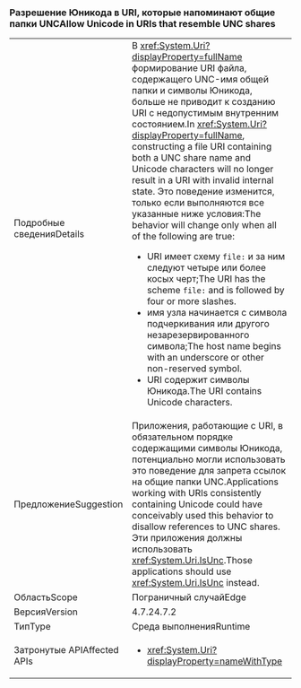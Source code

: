 ### <a name="allow-unicode-in-uris-that-resemble-unc-shares"></a><span data-ttu-id="fcc07-101">Разрешение Юникода в URI, которые напоминают общие папки UNC</span><span class="sxs-lookup"><span data-stu-id="fcc07-101">Allow Unicode in URIs that resemble UNC shares</span></span>

|   |   |
|---|---|
|<span data-ttu-id="fcc07-102">Подробные сведения</span><span class="sxs-lookup"><span data-stu-id="fcc07-102">Details</span></span>|<span data-ttu-id="fcc07-103">В <xref:System.Uri?displayProperty=fullName> формирование URI файла, содержащего UNC-имя общей папки и символы Юникода, больше не приводит к созданию URI с недопустимым внутренним состоянием.</span><span class="sxs-lookup"><span data-stu-id="fcc07-103">In <xref:System.Uri?displayProperty=fullName>, constructing a file URI containing both a UNC share name and Unicode characters will no longer result in a URI with invalid internal state.</span></span> <span data-ttu-id="fcc07-104">Это поведение изменится, только если выполняются все указанные ниже условия:</span><span class="sxs-lookup"><span data-stu-id="fcc07-104">The behavior will change only when all of the following are true:</span></span><ul><li><span data-ttu-id="fcc07-105">URI имеет схему <code>file:</code> и за ним следуют четыре или более косых черт;</span><span class="sxs-lookup"><span data-stu-id="fcc07-105">The URI has the scheme <code>file:</code> and is followed by four or more slashes.</span></span></li><li><span data-ttu-id="fcc07-106">имя узла начинается с символа подчеркивания или другого незарезервированного символа;</span><span class="sxs-lookup"><span data-stu-id="fcc07-106">The host name begins with an underscore or other non-reserved symbol.</span></span></li><li><span data-ttu-id="fcc07-107">URI содержит символы Юникода.</span><span class="sxs-lookup"><span data-stu-id="fcc07-107">The URI contains Unicode characters.</span></span></li></ul>|
|<span data-ttu-id="fcc07-108">Предложение</span><span class="sxs-lookup"><span data-stu-id="fcc07-108">Suggestion</span></span>|<span data-ttu-id="fcc07-109">Приложения, работающие с URI, в обязательном порядке содержащими символы Юникода, потенциально могли использовать это поведение для запрета ссылок на общие папки UNC.</span><span class="sxs-lookup"><span data-stu-id="fcc07-109">Applications working with URIs consistently containing Unicode could have conceivably used this behavior to disallow references to UNC shares.</span></span> <span data-ttu-id="fcc07-110">Эти приложения должны использовать <xref:System.Uri.IsUnc>.</span><span class="sxs-lookup"><span data-stu-id="fcc07-110">Those applications should use <xref:System.Uri.IsUnc> instead.</span></span>|
|<span data-ttu-id="fcc07-111">Область</span><span class="sxs-lookup"><span data-stu-id="fcc07-111">Scope</span></span>|<span data-ttu-id="fcc07-112">Пограничный случай</span><span class="sxs-lookup"><span data-stu-id="fcc07-112">Edge</span></span>|
|<span data-ttu-id="fcc07-113">Версия</span><span class="sxs-lookup"><span data-stu-id="fcc07-113">Version</span></span>|<span data-ttu-id="fcc07-114">4.7.2</span><span class="sxs-lookup"><span data-stu-id="fcc07-114">4.7.2</span></span>|
|<span data-ttu-id="fcc07-115">Тип</span><span class="sxs-lookup"><span data-stu-id="fcc07-115">Type</span></span>|<span data-ttu-id="fcc07-116">Среда выполнения</span><span class="sxs-lookup"><span data-stu-id="fcc07-116">Runtime</span></span>|
|<span data-ttu-id="fcc07-117">Затронутые API</span><span class="sxs-lookup"><span data-stu-id="fcc07-117">Affected APIs</span></span>|<ul><li><xref:System.Uri?displayProperty=nameWithType></li></ul>|


